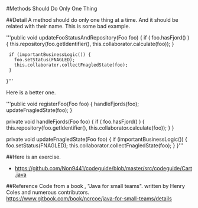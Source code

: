 #Methods Should Do Only One Thing

##Detail
A method should do only one thing at a time. And it should be related with their name.
This is some bad example. 

'''public void updateFooStatusAndRepository(Foo foo) {
     if ( foo.hasFjord() ) {
        this.repository(foo.getIdentifier(), this.collaborator.calculate(foo));
     }

     if (importantBusinessLogic()) {
       foo.setStatus(FNAGLED);
       this.collaborator.collectFnagledState(foo);
     }
  }'''

Here is a better one.

'''public void registerFoo(Foo foo) {
     handleFjords(foo);
     updateFnagledState(foo);
  }

  private void handleFjords(Foo foo) {
      if ( foo.hasFjord() ) {
        this.repository(foo.getIdentifier(), this.collaborator.calculate(foo));
     }
  }

  private void updateFnagledState(Foo foo) {
    if (importantBusinessLogic()) {
       foo.setStatus(FNAGLED);
       this.collaborator.collectFnagledState(foo);
     }
  }'''


##Here is an exercise.
- https://github.com/Non9441/codeguide/blob/master/src/codeguide/Cart.java

##Reference
Code from a book , "Java for small teams".
written by Henry Coles and numerous contributors.
https://www.gitbook.com/book/ncrcoe/java-for-small-teams/details